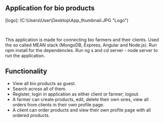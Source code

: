 

## Application for bio products

[logo]: (C:\Users\User\Desktop\App_thumbnail.JPG "Logo")

<br/>

This application is made for connecting bio farmers and their clients.
Used the so called MEAN stack (MongoDB, Express, Angular and Node.js).
Run npm install for the dependencies. Run ng s and cd server - node server to run the application.

## Functionality
- View all bio products as guest.
- Search across all of them.
- Register, login in application as either client or farmer; logout.
- A farmer can create products, edit, delete their own ones, view all orders from clients in their own profile page.
- A client can order products and view their own profile page with all ordered products.
